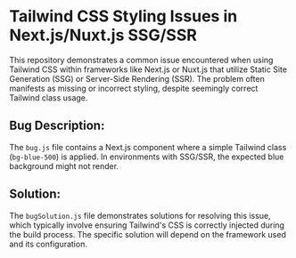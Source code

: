 # Tailwind CSS Styling Issues in Next.js/Nuxt.js SSG/SSR

This repository demonstrates a common issue encountered when using Tailwind CSS within frameworks like Next.js or Nuxt.js that utilize Static Site Generation (SSG) or Server-Side Rendering (SSR). The problem often manifests as missing or incorrect styling, despite seemingly correct Tailwind class usage.

## Bug Description:

The `bug.js` file contains a Next.js component where a simple Tailwind class (`bg-blue-500`) is applied.  In environments with SSG/SSR, the expected blue background might not render.

## Solution:

The `bugSolution.js` file demonstrates solutions for resolving this issue, which typically involve ensuring Tailwind's CSS is correctly injected during the build process. The specific solution will depend on the framework used and its configuration.